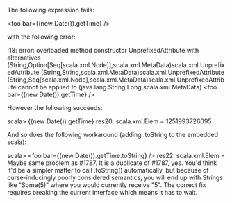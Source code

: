 The following expression fails:

<foo bar={(new Date()).getTime} />

with the following error:

<console>:18: error: overloaded method constructor UnprefixedAttribute with alternatives (String,Option[Seq[scala.xml.Node]],scala.xml.MetaData)scala.xml.UnprefixedAttribute <and> (String,String,scala.xml.MetaData)scala.xml.UnprefixedAttribute <and> (String,Seq[scala.xml.Node],scala.xml.MetaData)scala.xml.UnprefixedAttribute cannot be applied to (java.lang.String,Long,scala.xml.MetaData)
       <foo bar={(new Date()).getTime} />

However the following succeeds:

scala> <foo>{(new Date()).getTime}</foo>
res20: scala.xml.Elem = <foo>1251993726095</foo>

And so does the following workaround (adding .toString to the embedded scala):

scala> <foo bar={(new Date()).getTime.toString} />
res22: scala.xml.Elem = <foo bar="1251994209318"></foo>
Maybe same problem as #1787.
It is a duplicate of #1787, yes.  You'd think it'd be a simpler matter to call .toString() automatically, but because of curse-inducingly poorly considered semantics, you will end up with Strings like "Some(5)" where you would currently receive "5".  The correct fix requires breaking the current interface which means it has to wait.
